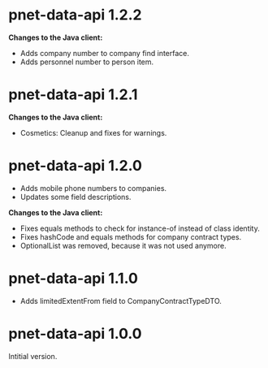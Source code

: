 pnet-data-api 1.2.2
===================

**Changes to the Java client:**

* Adds company number to company find interface.
* Adds personnel number to person item.

pnet-data-api 1.2.1
===================

**Changes to the Java client:**

* Cosmetics: Cleanup and fixes for warnings.

pnet-data-api 1.2.0
===================

* Adds mobile phone numbers to companies.
* Updates some field descriptions.

**Changes to the Java client:**

* Fixes equals methods to check for instance-of instead of class identity.
* Fixes hashCode and equals methods for company contract types.
* OptionalList was removed, because it was not used anymore.

pnet-data-api 1.1.0
===================

* Adds limitedExtentFrom field to CompanyContractTypeDTO.

pnet-data-api 1.0.0
===================

Intitial version.
